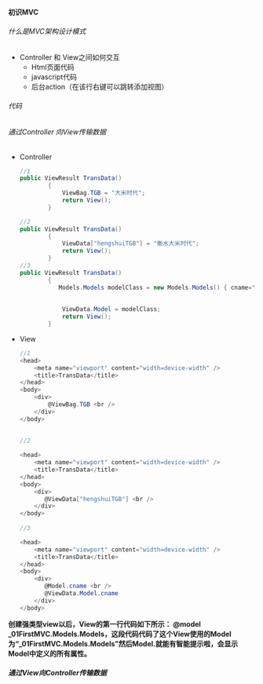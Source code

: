 #### 初识MVC

###### 什么是MVC架构设计模式

* Controller 和  View之间如何交互
  - Html页面代码
  - javascript代码
  - 后台action（在该行右键可以跳转添加视图）

###### 代码



###### 通过Controller 向View传输数据

* Controller

  ```c#
  //1
  public ViewResult TransData()
          { 
              ViewBag.TGB = "大米时代";
              return View();
          }
  ```

  ```c#
  //2
  public ViewResult TransData()
          { 
              ViewData["hengshuiTGB"] = "衡水大米时代";
              return View();
          }
  //3
  public ViewResult TransData()
          { 
             Models.Models modelClass = new Models.Models() { cname="广州大米时代"};
   
   
              ViewData.Model = modelClass;
              return View();
          }
  ```

  

* View

  ```c#
  //1
  <head>
      <meta name="viewport" content="width=device-width" />
      <title>TransData</title>
  </head>
  <body>
      <div>
          @ViewBag.TGB <br />
      </div>
  </body>
      
      
  //2
  
  <head>
      <meta name="viewport" content="width=device-width" />
      <title>TransData</title>
  </head>
  <body>
      <div>
         @ViewData["hengshuiTGB"] <br />
      </div>
  </body>
      
  //3
  
  <head>
      <meta name="viewport" content="width=device-width" />
      <title>TransData</title>
  </head>
  <body>
      <div>
         @Model.cname <br />
         @ViewData.Model.cname     
      </div>
  </body>
  ```

**创建强类型view以后，View的第一行代码如下所示：
@model _01FirstMVC.Models.Models，这段代码代码了这个View使用的Model为“_01FirstMVC.Models.Models”然后Model.就能有智能提示啦，会显示Model中定义的所有属性。**

##### 通过View向Controller传输数据





